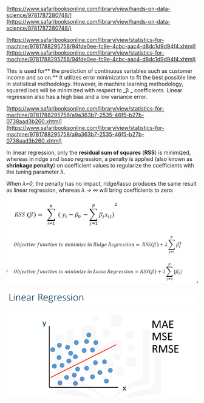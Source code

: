 [https://www.safaribooksonline.com/library/view/hands-on-data-science/9781787280748/](https://www.safaribooksonline.com/library/view/hands-on-data-science/9781787280748/)

[https://www.safaribooksonline.com/library/view/statistics-for-machine/9781788295758/94fde0ee-fc9e-4cbc-aac4-d8dc1d9d94f4.xhtml](https://www.safaribooksonline.com/library/view/statistics-for-machine/9781788295758/94fde0ee-fc9e-4cbc-aac4-d8dc1d9d94f4.xhtml)

This is used for** the prediction of continuous variables such as customer income and so on.** It utilizes error minimization to fit the best possible line in statistical methodology. However, in machine learning methodology, squared loss will be minimized with respect to  _β _ coefficients. Linear regression also has a high bias and a low variance error.

[https://www.safaribooksonline.com/library/view/statistics-for-machine/9781788295758/a9a363b7-2535-46f5-b27b-0738aad3b260.xhtml](https://www.safaribooksonline.com/library/view/statistics-for-machine/9781788295758/a9a363b7-2535-46f5-b27b-0738aad3b260.xhtml)

In linear regression, only the **residual sum of squares** \(**RSS**\) is minimized, whereas in ridge and lasso regression, a penalty is applied \(also known as **shrinkage penalty**\) on coefficient values to regularize the coefficients with the tuning parameter _λ_.

When _λ=0_, the penalty has no impact, ridge/lasso produces the same result as linear regression, whereas _λ -&gt; ∞_ will bring coefficients to zero:

![](/assets/formula.png)

![](/assets/re1.png)

